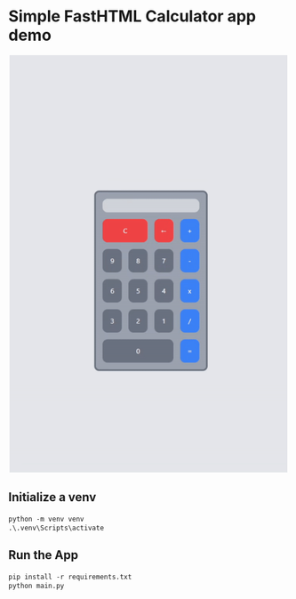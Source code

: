 # Simple FastHTML Calculator app demo

<div align="center">
  <img src="preview.gif" alt="demo-preview" width="500">
</div>

## Initialize a venv
```
python -m venv venv
.\.venv\Scripts\activate
```

## Run the App
```
pip install -r requirements.txt
python main.py
```